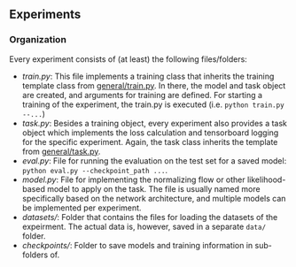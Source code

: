 ## Experiments

### Organization

Every experiment consists of (at least) the following files/folders:
* _train.py_: This file implements a training class that inherits the training template class from [general/train.py](../general/train.py). In there, the model and task object are created, and arguments for training are defined. For starting a training of the experiment, the train.py is executed (i.e. `python train.py --...`)
* _task.py_: Besides a training object, every experiment also provides a task object which implements the loss calculation and tensorboard logging for the specific experiment. Again, the task class inherits the template from [general/task.py](../general/task.py).
* _eval.py_: File for running the evaluation on the test set for a saved model: `python eval.py --checkpoint_path ...`.
* _model.py_: File for implementing the normalizing flow or other likelihood-based model to apply on the task. The file is usually named more specifically based on the network architecture, and multiple models can be implemented per experiment.
* _datasets/_: Folder that contains the files for loading the datasets of the expeirment. The actual data is, however, saved in a separate `data/` folder.
* _checkpoints/_: Folder to save models and training information in sub-folders of.
